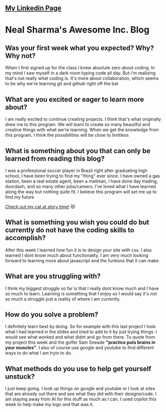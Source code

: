 <link href="style.css" rel="stylesheet">

## [My Linkedin Page](https://www.linkedin.com/in/neal-sharma23)

# **Neal Sharma's Awesome Inc. Blog**

## **Was your first week what you expected? Why? Why not?**

 When I first signed up for the class I knew absolute zero about coding. In my mind I saw myself in a dark room typing code all day. But i'm realizing that's not really what coding is. It's more about collaboration, which seems to be why we're learning git and github right off the bat

## **What are you excited or eager to learn more about?**

 I am really excited to continue creating projects. I think that's what originally drew me to this program. We will learn to create so many beautiful and creative things with what we're learning. When we get the knowledge from this program, I think the possibilities will be close to limitless

## **What is something about you that can only be learned from reading this blog?**

 I was a professional soccer player in Brazil right after graduating high school, I have been trying to find my "thing" ever since. I have owned a gas station, been a real estate agent, been a mailman, I have done day trading, doordash, and so many other jobs/careers. I've loved what I have learned along the way but nothing quite fit. I believe this program will set me up to find my future

[Check out my cat at story time!](https://www.tiktok.com/@marinafsharma/video/7342880475717078318) 😻

## What is something you wish you could do but currently do not have the coding skills to accomplish?

 After this week I learned how fun it is to design your site with css. I also learned I dont know much about functionality. I am very much looking forward to learning more about javascript and the funtions that it can make.

 ## What are you struggling with?

 I think my biggest struggle so far is that I really dont know much and I have so much to learn. Learning is something that I enjoy so I would say it's not so much a struggle just a reality of where I am currently. 

 ## How do you solve a problem?

 I definitely learn best by doing. So for example with this last project I took what I had learned in the slides and tried to add to it by just trying things. I would see what worked and what didnt and go from there. To quote from my project this week and the golfer Sam Sneade **"practice puts brains in your muscles"**. I also of course use google and youtube to find different ways to do what I am tryin to do.

 ## What methods do you use to help get yourself unstuck?

 I just keep going. I look up things on google and youtube or I look at sites that are already out there and see what they did with their designs/code. I am staying away from AI for this stuff as much as I can. I used copilot this week to help make my logo and that was it. 
